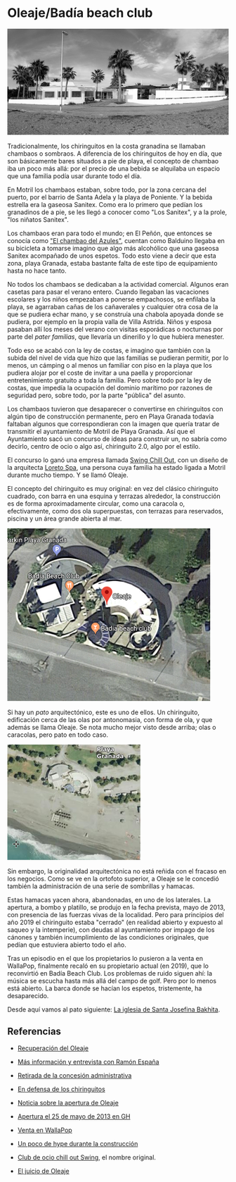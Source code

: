 # Oleaje/Badía beach club

![Oleaje en su forma original](img/oleaje.jpg)

Tradicionalmente, los chiringuitos en la costa granadina se llamaban
chambaos o sombraos. A diferencia de los chiringuitos de hoy en día,
que son básicamente bares situados a pie de playa, el concepto de
chambao iba un poco más allá: por el precio de una bebida se alquilaba
un espacio que una familia podía usar durante todo el día.

En Motril los chambaos estaban, sobre todo, por la zona cercana del
puerto, por el barrio de Santa Adela y la playa de Poniente. Y la
bebida estrella era la gaseosa Sanitex. Como era lo primero que pedían
los granadinos de a pie, se les llegó a conocer como "Los Sanitex", y
a la prole, "los niñatos Sanitex".

Los chambaos eran para todo el mundo; en El Peñón, que entonces se
conocía como ["El chambao del Azules"](https://www.ideal.es/granada/costa/201608/11/origen-sanitex-20160803231400.html), cuentan como Balduino llegaba en
su bicicleta a tomarse imagino que algo más alcohólico que una gaseosa
Sanitex acompañado de unos espetos. Todo esto viene a decir que esta
zona, playa Granada, estaba bastante falta de este tipo de
equipamiento hasta no hace tanto.

No todos los chambaos se dedicaban a la actividad comercial. Algunos
eran casetas para pasar el verano entero. Cuando llegaban las
vacaciones escolares y los niños empezaban a ponerse empachosos, se
enfilaba la playa, se agarraban cañas de los cañaverales y cualquier
otra cosa de la que se pudiera echar mano, y se construía una chabola
apoyada donde se pudiera, por ejemplo en la propia valla de Villa
Astrida. Niños y esposa pasaban allí los meses del verano con visitas
esporádicas o nocturnas por parte del *pater familias*, que llevaría
un dinerillo y lo que hubiera menester.

Todo eso se acabó con la ley de costas, e imagino que también con la
subida del nivel de vida que hizo que las familias se pudieran
permitir, por lo menos, un cámping o al menos un familiar con piso en
la playa que los pudiera alojar por el coste de invitar a una paella y
proporcionar entretenimiento gratuito a toda la familia. Pero sobre
todo por la ley de costas, que impedía la ocupación del dominio
marítimo por razones de seguridad pero, sobre todo, por la parte
"pública" del asunto.

Los chambaos tuvieron que desaparecer o convertirse en chiringuitos
con algún tipo de construcción permanente, pero en Playa Granada
todavía faltaban algunos que correspondieran con la imagen que quería
tratar de transmitir el ayuntamiento de Motril de Playa Granada. Así
que el Ayuntamiento sacó un concurso de ideas para construir un, no
sabría como decirlo, centro de ocio o algo así, chiringuito 2.0, algo
por el estilo.

El concurso lo ganó una empresa
llamada
[Swing Chill Out](http://www.elfaromotril.es/2012/09/15/el-club-de-ocio-%E2%80%98swing%E2%80%99-chill-out-de-playa-granada-sera-referente-turistico-de-la-costa-granadina/),
con un diseño de la arquitecta [Loreto Spa](http://www.loretospa.es/oleaje.html), una persona cuya familia ha
estado ligada a Motril durante mucho tiempo. Y se llamó Oleaje.

El concepto del chiringuito es muy original: en vez del clásico
chiringuito cuadrado, con barra en una esquina y terrazas alrededor,
la construcción es de forma aproximadamente circular, como una
caracola o, efectivamente, como dos ola superpuestas, con terrazas
para reservados, piscina y un área grande abierta al mar.

![Captura satélite de Google Maps](img/oleaje.png)

Si hay un *pato* arquitectónico, este es uno de ellos. Un chiringuito,
edificación cerca de las olas por antonomasia, con forma de ola, y que
además se llama Oleaje. Se nota mucho mejor visto desde arriba; olas o
caracolas, pero pato en todo caso.

![Ortofoto de Oleaje en sus orígenes](img/oleaje-ortofoto.png)

Sin embargo, la originalidad arquitectónica no está reñida con el
fracaso en los negocios. Como se ve en la ortofoto superior, a Oleaje
se le concedió también la administración de una serie de sombrillas y
hamacas.

Estas hamacas yacen ahora, abandonadas, en uno de los laterales. La
apertura, a bombo y platillo, se produjo en la fecha prevista, mayo
de 2013, con presencia de las fuerzas vivas de la localidad. Pero para
principios del año 2019 el chiringuito estaba "cerrado" (en realidad
abierto y expuesto al saqueo y la intemperie), con deudas al
ayuntamiento por impago de los cánones y también incumplimiento de las
condiciones originales, que pedían que estuviera abierto todo el año.

Tras un episodio en el que los propietarios lo pusieron a la venta en
WallaPop, finalmente recaló en su propietario actual (en 2019), que lo
reconvirtió en Badía Beach Club. Los problemas de ruido siguen ahí:
la música se escucha hasta más allá del campo de golf. Pero por lo
menos está abierto. La barca donde se hacían los espetos, tristemente,
ha desaparecido.

Desde aquí vamos al pato siguiente: [La iglesia de Santa Josefina Bakhita](iglesia-josefina-bakhita.md).


## Referencias

*  [Recuperación del Oleaje](https://www.ideal.es/granada/costa/nuevo-inversor-inyecta-20190613203108-nt.html)
  
  
*  [Más información y entrevista con Ramón España](https://www.ideal.es/granada/costa/manos-negras-querian-20190613204529-nt.html)
  
* [Retirada de la concesión administrativa](https://www.motrildigital.com/ayuntamiento-motril-acuerda-extinguir-la-concesion-administrativa-del-chiringuito-oleaje/)

* [En defensa de los chiringuitos](http://granadacostanacional.es/rompiendo-una-lanza-en-recuerdo-de-los-chiringuitos/)

* [Noticia sobre la apertura de Oleaje](https://www.ideal.es/granada/20121217/local/motril/club-ocio-chill-oleaje-201212171450.html)
* [Apertura el 25 de mayo de 2013 en GH](https://www.granadahoy.com/provincia/chiringuito-Playa-Granada-puertas-proximo_0_694730771.html)

*  [Venta en WallaPop](https://www.ideal.es/granada/costa/vende-chiringuito-playa-20190424185306-nt.html)
  
* [Un poco de hype durante la construcción](https://motrildigital.blogia.com/2012/121711-el-club-de-ocio-chill-out-oleaje-playa-granada-abrir-sus-puertas-el-pr-ximo-m.php)

*  [Club de ocio chill out Swing](http://www.elfaromotril.es/2012/09/15/el-club-de-ocio-%E2%80%98swing%E2%80%99-chill-out-de-playa-granada-sera-referente-turistico-de-la-costa-granadina/),
  el nombre original.

* [El juicio de Oleaje](https://cadenaser.com/emisora/2019/07/02/radio_motril/1562069221_752268.html)
